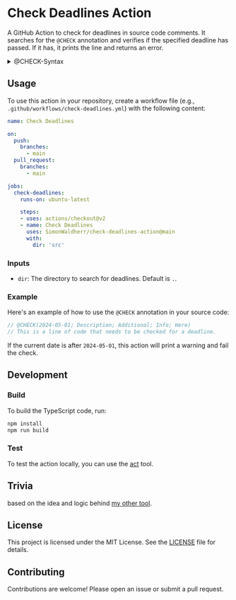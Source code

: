 # Check Deadlines Action

A GitHub Action to check for deadlines in source code comments. It searches for the `@CHECK` annotation and verifies if the specified deadline has passed. If it has, it prints the line and returns an error.

<details>
  <summary>@CHECK-Syntax</summary>
  
  ```
  @CHECK(2024-06-30; Description; Additional; Info; Here)
  ```
  
  1. **Date (YYYY-MM-DD)**: The first component is the deadline date in the `YYYY-MM-DD` format. This is the date by which the task or reminder should be completed. The action checks this date against the current date to determine if the deadline has passed.
  
  2. **Description**: A brief description of the task or reminder. This helps to quickly identify the purpose of the annotation.
  
  3. **AdditionalInfo1, AdditionalInfo2, AdditionalInfo3**: These are optional fields for additional information related to the task or reminder. You can use these fields to provide extra context, such as responsible persons, priority, or any other relevant details.

</details>

## Usage

To use this action in your repository, create a workflow file (e.g., `.github/workflows/check-deadlines.yml`) with the following content:

```yaml
name: Check Deadlines

on:
  push:
    branches:
      - main
  pull_request:
    branches:
      - main

jobs:
  check-deadlines:
    runs-on: ubuntu-latest

    steps:
    - uses: actions/checkout@v2
    - name: Check Deadlines
      uses: SimonWaldherr/check-deadlines-action@main
      with:
        dir: 'src'
```

### Inputs

- `dir`: The directory to search for deadlines. Default is `.`.

### Example

Here's an example of how to use the `@CHECK` annotation in your source code:

```javascript
// @CHECK(2024-05-01; Description; Additional; Info; Here)
// This is a line of code that needs to be checked for a deadline.
```

If the current date is after `2024-05-01`, this action will print a warning and fail the check.

## Development

### Build

To build the TypeScript code, run:

```sh
npm install
npm run build
```

### Test

To test the action locally, you can use the [act](https://github.com/nektos/act) tool.

## Trivia

based on the idea and logic behind [my other tool](https://github.com/SimonWaldherr/gotools/tree/main/deadline).

## License

This project is licensed under the MIT License. See the [LICENSE](LICENSE) file for details.

## Contributing

Contributions are welcome! Please open an issue or submit a pull request.
